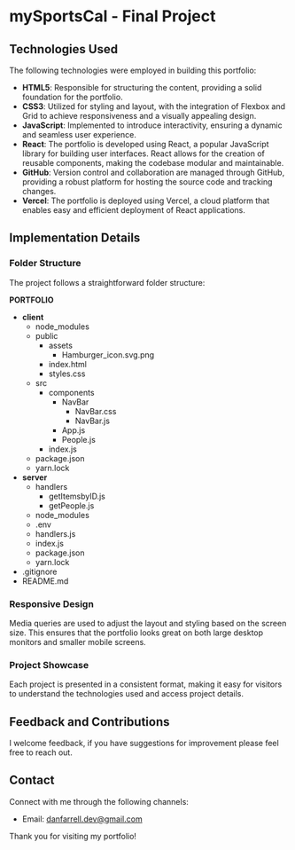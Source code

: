 # mySportsCal - Final Project

## Technologies Used

The following technologies were employed in building this portfolio:

- **HTML5**: Responsible for structuring the content, providing a solid foundation for the portfolio.
- **CSS3**: Utilized for styling and layout, with the integration of Flexbox and Grid to achieve responsiveness and a visually appealing design.
- **JavaScript**: Implemented to introduce interactivity, ensuring a dynamic and seamless user experience.
- **React**: The portfolio is developed using React, a popular JavaScript library for building user interfaces. React allows for the creation of reusable components, making the codebase modular and maintainable.
- **GitHub**: Version control and collaboration are managed through GitHub, providing a robust platform for hosting the source code and tracking changes.
- **Vercel**: The portfolio is deployed using Vercel, a cloud platform that enables easy and efficient deployment of React applications.


## Implementation Details

### Folder Structure

The project follows a straightforward folder structure:

**PORTFOLIO**
- **client**
  - node_modules
  - public
    - assets
      - Hamburger_icon.svg.png
    - index.html
    - styles.css
  - src
    <!-- - assets
      - Daniel Farrell CV.jpg
      - Daniel Farrell CV.pdf
      - image-placeholder-500x500.jpg
      - IMG_2243.JPG
      - IMG_9209.jpeg -->
    - components
      - NavBar
        - NavBar.css
        - NavBar.js
      - App.js
      - People.js
    - index.js
  - package.json
  - yarn.lock
- **server**
  - handlers
    - getItemsbyID.js
    - getPeople.js
  - node_modules
  - .env
  - handlers.js
  - index.js
  - package.json
  - yarn.lock
- .gitignore
- README.md


### Responsive Design

Media queries are used to adjust the layout and styling based on the screen size. This ensures that the portfolio looks great on both large desktop monitors and smaller mobile screens.

### Project Showcase

Each project is presented in a consistent format, making it easy for visitors to understand the technologies used and access project details.


## Feedback and Contributions

I welcome feedback, if you have suggestions for improvement please feel free to reach out.

## Contact

Connect with me through the following channels:

- Email: danfarrell.dev@gmail.com

Thank you for visiting my portfolio!